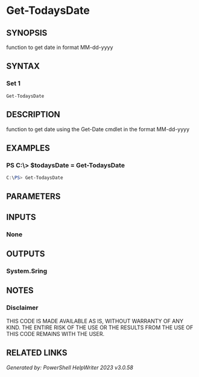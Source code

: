 ﻿# Get-TodaysDate

## SYNOPSIS
function to get date in format MM-dd-yyyy

## SYNTAX

### Set 1
```
Get-TodaysDate
```

## DESCRIPTION
function to get date using the Get-Date cmdlet in the format MM-dd-yyyy

## EXAMPLES

### PS C:\\\> $todaysDate = Get-TodaysDate

```powershell
C:\PS> Get-TodaysDate
```

## PARAMETERS

## INPUTS

### None


## OUTPUTS

### System.Sring


## NOTES

### Disclaimer
THIS CODE IS MADE AVAILABLE AS IS, WITHOUT WARRANTY OF ANY KIND. THE ENTIRE RISK OF THE USE OR THE RESULTS FROM THE USE OF THIS CODE REMAINS WITH THE USER.

## RELATED LINKS


*Generated by: PowerShell HelpWriter 2023 v3.0.58*

